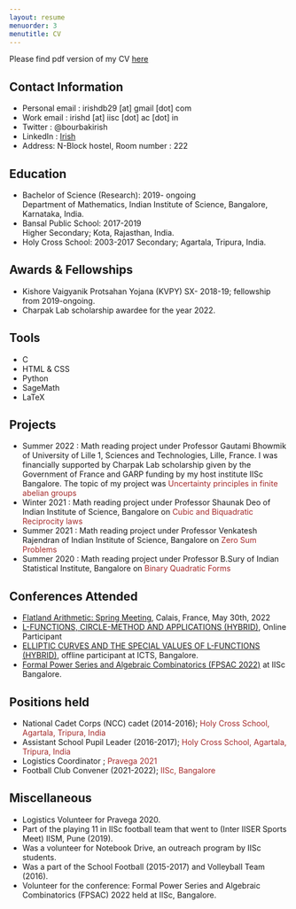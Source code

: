 ```yaml
---
layout: resume
menuorder: 3
menutitle: CV
---
```

Please find pdf version of my CV [here](/files/Irish_CV.pdf)

## **Contact Information**
- Personal email : irishdb29 [at] gmail [dot] com
- Work email : irishd [at] iisc [dot] ac [dot] in
- Twitter : @bourbakirish
- LinkedIn : [Irish](http://linkedin.com/in/irish-debbarma-b007701a5)
- Address: N-Block hostel, Room number : 222


## **Education**

- Bachelor of Science (Research): 2019- ongoing  
 Department of Mathematics, Indian Institute of Science, Bangalore, Karnataka, India.
- Bansal Public School: 2017-2019  
 Higher Secondary; Kota, Rajasthan, India.
- Holy Cross School: 2003-2017
Secondary; Agartala, Tripura, India.

## **Awards & Fellowships**
- Kishore Vaigyanik Protsahan Yojana (KVPY) SX- 2018-19; fellowship from 2019-ongoing.
- Charpak Lab scholarship awardee for the year 2022. 

## **Tools**
- C
- HTML & CSS
- Python
- SageMath
- LaTeX

## **Projects**

- Summer 2022 : Math reading project under Professor Gautami Bhowmik of University of Lille 1, Sciences and Technologies, Lille, France. I was financially supported by Charpak Lab scholarship given by the Government of France and GARP funding by my host institute IISc Bangalore. The topic of my project was <span style="color: brown"> Uncertainty principles in finite abelian groups </span>
- Winter 2021 : Math reading project under Professor Shaunak Deo of Indian Institute of Science, Bangalore on <span style="color: brown">Cubic and Biquadratic Reciprocity laws</span> 
- Summer 2021 : Math reading project under Professor Venkatesh Rajendran of Indian Institute of Science, Bangalore on <span style="color: brown">Zero Sum Problems</span> 
- Summer 2020 : Math reading project under Professor B.Sury of Indian Statistical Institute, Bangalore on <span style="color: brown">Binary Quadratic Forms</span>




## **Conferences Attended**

- [Flatland Arithmetic: Spring Meeting](https://www.mathconf.org/app-gvl-spring2022), Calais, France, May 30th, 2022  
- [L-FUNCTIONS, CIRCLE-METHOD AND APPLICATIONS (HYBRID)](https://www.icts.res.in/discussion-meeting/circlemthd2022), Online Participant
- [ELLIPTIC CURVES AND THE SPECIAL VALUES OF L-FUNCTIONS (HYBRID)](https://www.icts.res.in/program/ecl2022), offline participant at ICTS, Bangalore. 
- [Formal Power Series and Algebraic Combinatorics (FPSAC 2022)](https://fpsac.org/confs/fpsac-2022/) at IISc Bangalore. 
## **Positions held**

- National Cadet Corps (NCC) cadet (2014-2016); <span style="color: brown">Holy Cross School, Agartala, Tripura, India</span>
- Assistant School Pupil Leader (2016-2017); <span style="color: brown">Holy Cross School, Agartala, Tripura, India</span>
- Logistics Coordinator ; <span style="color: brown">Pravega 2021</span> 
- Football Club Convener (2021-2022); <span style="color: brown">IISc, Bangalore</span>  

## **Miscellaneous**

- Logistics Volunteer for Pravega 2020.
- Part of the playing 11 in IISc football team that went to (Inter IISER Sports Meet) IISM, Pune (2019).
- Was a volunteer for Notebook Drive, an outreach program by IISc students.
- Was a part of the School Football (2015-2017) and Volleyball Team (2016).
- Volunteer for the conference: Formal Power Series and Algebraic Combinatorics (FPSAC) 2022 held at IISc, Bangalore. 



<!-- ### Footer

Last updated: May 2013 -->


